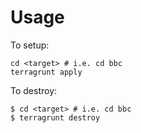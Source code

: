 # Usage

To setup:

```
cd <target> # i.e. cd bbc
terragrunt apply
```

To destroy:

```
$ cd <target> # i.e. cd bbc
$ terragrunt destroy
```
